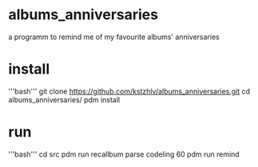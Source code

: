 # albums_anniversaries
a programm to remind me of my favourite albums' anniversaries

# install
'''bash'''
git clone https://github.com/kstzhlv/albums_anniversaries.git
cd albums_anniversaries/
pdm install

# run
'''bash'''
cd src
pdm run recallbum parse codeling 60
pdm run remind
